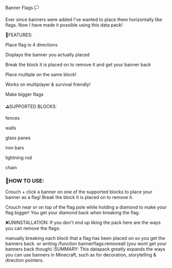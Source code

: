 Banner Flags 🏳️

Ever since banners were added I've wanted to place them horizontally like flags. Now I have made it possible using this data pack!

🚩FEATURES:

Place flag in 4 directions

Displays the banner you actually placed

Break the block it is placed on to remove it and get your banner back

Place multiple on the same block!

Works on multiplayer & survival friendly!

Make bigger flags

⛳SUPPORTED BLOCKS:

fences

walls

glass panes

iron bars

lightning rod

chain

### 🤔HOW TO USE:
Crouch + click a banner on one of the supported blocks to place your banner as a flag! Break the block it is placed on to remove it.

Crouch near or on top of the flag pole while holding a diamond to make your flag bigger! You get your diamond back when breaking the flag.

❌UNINSTALLATION:
If you don't end up liking the pack here are the ways you can remove the flags:

manually breaking each block that a flag has been placed on so you get the banners back. or
writing /function bannerflags:removeall (you wont get your banners back though)
❕SUMMARY:
This datapack greatly expands the ways you can use banners in Minecraft, such as for decoration, storytelling & direction pointers.
